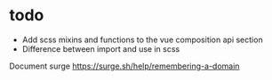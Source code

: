 # todo

- Add scss mixins and functions to the vue composition api section
- Difference between import and use in scss

Document surge
https://surge.sh/help/remembering-a-domain
